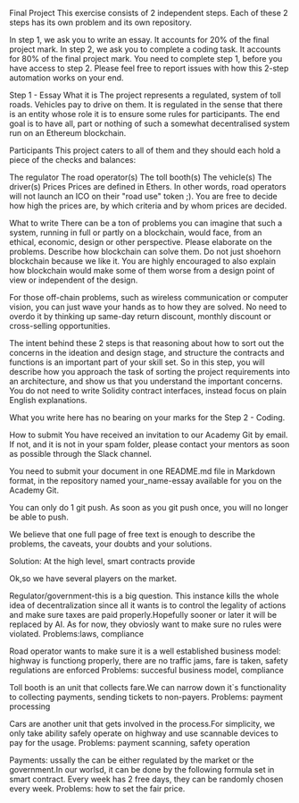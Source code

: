 Final Project
This exercise consists of 2 independent steps. Each of these 2 steps has its own problem and its own repository.

In step 1, we ask you to write an essay. It accounts for 20% of the final project mark.
In step 2, we ask you to complete a coding task. It accounts for 80% of the final project mark.
You need to complete step 1, before you have access to step 2. Please feel free to report issues with how this 2-step automation works on your end.

Step 1 - Essay
What it is
The project represents a regulated, system of toll roads. Vehicles pay to drive on them. It is regulated in the sense that there is an entity whose role it is to ensure some rules for participants. The end goal is to have all, part or nothing of such a somewhat decentralised system run on an Ethereum blockchain.

Participants
This project caters to all of them and they should each hold a piece of the checks and balances:

The regulator
The road operator(s)
The toll booth(s)
The vehicle(s)
The driver(s)
Prices
Prices are defined in Ethers. In other words, road operators will not launch an ICO on their "road use" token ;). You are free to decide how high the prices are, by which criteria and by whom prices are decided.

What to write
There can be a ton of problems you can imagine that such a system, running in full or partly on a blockchain, would face, from an ethical, economic, design or other perspective. Please elaborate on the problems. Describe how blockchain can solve them. Do not just shoehorn blockchain because we like it. You are highly encouraged to also explain how blockchain would make some of them worse from a design point of view or independent of the design.

For those off-chain problems, such as wireless communication or computer vision, you can just wave your hands as to how they are solved. No need to overdo it by thinking up same-day return discount, monthly discount or cross-selling opportunities.

The intent behind these 2 steps is that reasoning about how to sort out the concerns in the ideation and design stage, and structure the contracts and functions is an important part of your skill set. So in this step, you will describe how you approach the task of sorting the project requirements into an architecture, and show us that you understand the important concerns. You do not need to write Solidity contract interfaces, instead focus on plain English explanations.

What you write here has no bearing on your marks for the Step 2 - Coding.

How to submit
You have received an invitation to our Academy Git by email. If not, and it is not in your spam folder, please contact your mentors as soon as possible through the Slack channel.

You need to submit your document in one README.md file in Markdown format, in the repository named  your_name-essay available for you on the Academy Git.


You can only do 1 git push. As soon as you git push once, you will no longer be able to push.

We believe that one full page of free text is enough to describe the problems, the caveats, your doubts and your solutions.

Solution:
At the high level, smart contracts provide 

Ok,so we have several players on the market.

Regulator/government-this is a big question.
This instance kills the whole idea of decentralization since all it wants is to control the legality of actions and make sure taxes are paid properly.Hopefully sooner or later it will be replaced by AI. As for now, they obviosly want to make sure no rules were violated.
Problems:laws, compliance

Road operator wants to make sure it is a well established business model: highway is functiong properly, there are no traffic jams, fare is taken, safety regulations are enforced
Problems: succesful business model, compliance

Toll booth is an unit that collects fare.We can narrow down it`s functionality to collecting payments, sending tickets to non-payers.
Problems: payment processing

Сars are another unit that gets involved in the process.For simplicity, we only take ability safely operate on highway and use scannable devices to pay for the usage.
Problems: payment scanning, safety operation


Payments: ussally the can be either regulated by the market or the government.In our worlsd, it can be done by the following formula set in smart contract. Every week has 2 free days, they can be  randomly chosen every week.
Problems: how to set the fair price.

